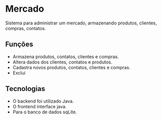 # Mercado
Sistema para administrar um mercado, armazenando produtos, clientes, compras, contatos.

## Funções 
* Armazena produtos, contatos, clientes e compras.
* Altera dados dos clientes, contatos e produtos.
* Cadastra novos produtos, contatos, clientes e compras.
* Exclui

## Tecnologias
* O backend foi utilizado Java.
* O frontend interface java.
* Para o banco de dados sqLite.
